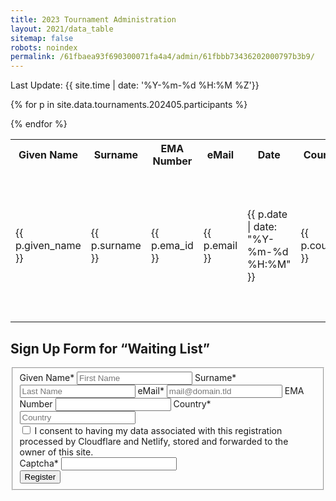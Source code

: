 ```yaml
---
title: 2023 Tournament Administration
layout: 2021/data_table
sitemap: false
robots: noindex
permalink: /61fbaea93f690300071fa4a4/admin/61fbbb73436202000797b3b9/
---
```


Last Update: {{ site.time | date: '%Y-%m-%d %H:%M %Z'}}

<table>
<tr><th>Given Name</th><th>Surname</th><th>EMA Number</th><th>eMail</th><th>Date</th><th>Country</th><th>Status</th></tr>

{% for p in site.data.tournaments.202405.participants %}
<tr><td>{{ p.given_name }}</td><td>{{ p.surname }}</td><td>{{ p.ema_id }}</td><td>{{ p.email }}</td><td>{{ p.date | date: "%Y-%m-%d %H:%M" }}</td><td>{{ p.country }}</td>
<td>{% unless p.status == "DEF" %}
<form name="Administration" method="POST" action="/eingabe-wird-verabeitet/" data-netlify="true">
  <input name="name" type="hidden" value="{{ p.give_name }} {{ p.surname }}">
  <input name="email" type="hidden" value="{{ p.email }}">
  <input name="id" type="hidden" value="{{ p.id }}" />
  <input name="action" type="hidden" value="DEF">
  <button type="sumbit" id="paidbutton" class="btn btn-primary btn-block">Paid</button>
</form>
{% else %}
<b>Paid</b>
{% endunless %}
</td><td>
{% unless p.status == "DEL" %}
<form name="Administration" method="POST" action="#" data-netlify="true">
  <input name="name" type="hidden" value="{{ p.give_name }} {{ p.surname }}">
  <input name="email" type="hidden" value="{{ p.email }}">
  <input name="id" type="hidden" value="{{ p.id }}" />
  <input name="action" type="hidden" value="DEL">
  <button type="sumbit" id="deletebutton" class="btn btn-primary btn-block">Delete</button>
</form>
{% else %}
<b>Deleted</b>
{% endunless %}
</td></tr>
{% endfor %}
</table>

## Sign Up Form for “Waiting List”

<form name="Registration" method="POST" action="#" id="contactform" class="form-horizontal" data-netlify="true" netlify-honeypot="captcha">
  <fieldset id="contact">
    <div>
      <label for="given_name">Given Name*</label>
      <input type="given_name" name="given_name" id="given_name" placeholder="First Name" aria-required="true" required="true" />
      <label for="surname">Surname*</label>
      <input type="text" name="surname" id="surname" placeholder="Last Name" aria-required="true" required="true" />
      <label for="email">eMail*</label>
      <input type="email" name="email" id="email" placeholder="mail@domain.tld" aria-required="true" required="true" />
      <label for="ema_id">EMA Number</label>
      <input type="text" name="ema_id" id="ema_id" placeholder="" />
      <label for="country">Country*</label>
      <input name="text" id="country" placeholder="Country" aria-required="true" required="true">
    </div>
    <div class="row mx-2">
      <input type="checkbox" name="accept-policy" id="accept-policy" aria-required="true" required="true" class="col-auto mt-2">
      <label for="accept-policy" class="col">
         I consent to having my data associated with this registration processed by Cloudflare and Netlify, stored and forwarded to the owner of this site.
      </label>
    </div>
    <div class="d-none">
      <input name="lang" type="hidden" value="{{ page.lang }}" />
      <label for="captcha">Captcha*</label>
      <input name="captcha" type="text" />
    </div>
    <div>
      <button type="sumbit" id="registrationbutton" class="btn btn-primary btn-block">Register</button>
    </div>
  </fieldset>
</form>
